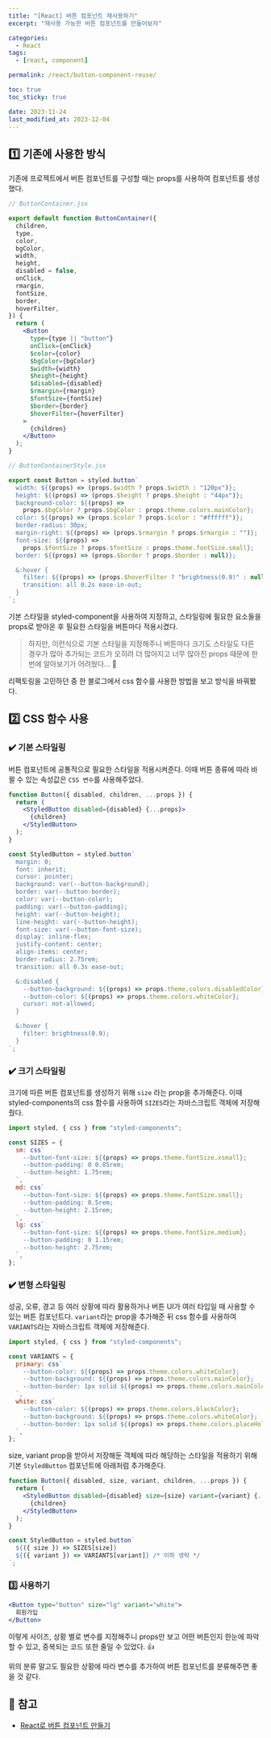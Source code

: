 ```yaml
---
title: "[React] 버튼 컴포넌트 재사용하기"
excerpt: "재사용 가능한 버튼 컴포넌트를 만들어보자"

categories:
  - React
tags:
  - [react, component]

permalink: /react/button-component-reuse/

toc: true
toc_sticky: true

date: 2023-11-24
last_modified_at: 2023-12-04
---
```


## 1️⃣ **기존에 사용한 방식**

기존에 프로젝트에서 버튼 컴포넌트를 구성할 때는 props를 사용하여 컴포넌트를 생성했다.

```jsx
// ButtonContainer.jsx

export default function ButtonContainer({
  children,
  type,
  color,
  bgColor,
  width,
  height,
  disabled = false,
  onClick,
  rmargin,
  fontSize,
  border,
  hoverFilter,
}) {
  return (
    <Button
      type={type || "button"}
      onClick={onClick}
      $color={color}
      $bgColor={bgColor}
      $width={width}
      $height={height}
      $disabled={disabled}
      $rmargin={rmargin}
      $fontSize={fontSize}
      $border={border}
      $hoverFilter={hoverFilter}
    >
      {children}
    </Button>
  );
}
```

```jsx
// ButtonContainerStyle.jsx

export const Button = styled.button`
  width: ${(props) => (props.$width ? props.$width : "120px")};
  height: ${(props) => (props.$height ? props.$height : "44px")};
  background-color: ${(props) =>
    props.$bgColor ? props.$bgColor : props.theme.colors.mainColor};
  color: ${(props) => (props.$color ? props.$color : "#ffffff")};
  border-radius: 30px;
  margin-right: ${(props) => (props.$rmargin ? props.$rmargin : "")};
  font-size: ${(props) =>
    props.$fontSize ? props.$fontSize : props.theme.fontSize.small};
  border: ${(props) => (props.$border ? props.$border : null)};

  &:hover {
    filter: ${(props) => (props.$hoverFilter ? "brightness(0.9)" : null)};
    transition: all 0.2s ease-in-out;
  }
`;
```

기본 스타일을 styled-component을 사용하여 지정하고, 스타일링에 필요한 요소들을 props로 받아온 후 필요한 스타일을 버튼마다 적용시켰다.

> 하지만, 이런식으로 기본 스타일을 지정해주니 버튼마다 크기도 스타일도 다른 경우가 많아 추가되는 코드가 오히려 더 많아지고 너무 많아진 props 때문에 한번에 알아보기가 어려웠다... 🤧

리팩토링을 고민하던 중 한 블로그에서 css 함수를 사용한 방법을 보고 방식을 바꿔봤다.

## 2️⃣ **CSS 함수 사용**

### ✔️ 기본 스타일링

버튼 컴포넌트에 공통적으로 필요한 스타일을 적용시켜준다. 이때 버튼 종류에 따라 바뀔 수 있는 속성값은 `CSS 변수`를 사용해주었다.

```jsx
function Button({ disabled, children, ...props }) {
  return (
    <StyledButton disabled={disabled} {...props}>
      {children}
    </StyledButton>
  );
}

const StyledButton = styled.button`
  margin: 0;
  font: inherit;
  cursor: pointer;
  background: var(--button-background);
  border: var(--button-border);
  color: var(--button-color);
  padding: var(--button-padding);
  height: var(--button-height);
  line-height: var(--button-height);
  font-size: var(--button-font-size);
  display: inline-flex;
  justify-content: center;
  align-items: center;
  border-radius: 2.75rem;
  transition: all 0.3s ease-out;

  &:disabled {
    --button-background: ${(props) => props.theme.colors.disabledColor};
    --button-color: ${(props) => props.theme.colors.whiteColor};
    cursor: not-allowed;
  }

  &:hover {
    filter: brightness(0.9);
  }
`;
```

### ✔️ 크기 스타일링

크기에 따른 버튼 컴포넌트를 생성하기 위해 `size` 라는 prop을 추가해준다. 이때 styled-components의 css 함수를 사용하여 `SIZES`라는 자바스크립트 객체에 저장해줬다.

```jsx
import styled, { css } from "styled-components";

const SIZES = {
  sm: css`
    --button-font-size: ${(props) => props.theme.fontSize.xsmall};
    --button-padding: 0 0.85rem;
    --button-height: 1.75rem;
  `,
  md: css`
    --button-font-size: ${(props) => props.theme.fontSize.small};
    --button-padding: 0.5rem;
    --button-height: 2.15rem;
  `,
  lg: css`
    --button-font-size: ${(props) => props.theme.fontSize.medium};
    --button-padding: 0 1.15rem;
    --button-height: 2.75rem;
  `,
};
```

### ✔️ 변형 스타일링

성공, 오류, 경고 등 여러 상황에 따라 활용하거나 버튼 UI가 여러 타입일 때 사용할 수 있는 버튼 컴포넌트다. `variant`라는 prop을 추가해준 뒤 css 함수를 사용하여 `VARIANTS`라는 자바스크립트 객체에 저장해준다.

```jsx
import styled, { css } from "styled-components";

const VARIANTS = {
  primary: css`
    --button-color: ${(props) => props.theme.colors.whiteColor};
    --button-background: ${(props) => props.theme.colors.mainColor};
    --button-border: 1px solid ${(props) => props.theme.colors.mainColor};
  `,
  white: css`
    --button-color: ${(props) => props.theme.colors.blackColor};
    --button-background: ${(props) => props.theme.colors.whiteColor};
    --button-border: 1px solid ${(props) => props.theme.colors.placeHolderColor};
  `,
};
```

size, variant prop을 받아서 저장해둔 객체에 따라 해당하는 스타일을 적용하기 위해 기본 `StyledButton` 컴포넌트에 아래처럼 추가해준다.

```jsx
function Button({ disabled, size, variant, children, ...props }) {
  return (
    <StyledButton disabled={disabled} size={size} variant={variant} {...props}>
      {children}
    </StyledButton>
  );
}

const StyledButton = styled.button`
  ${({ size }) => SIZES[size]}
  ${({ variant }) => VARIANTS[variant]} /* 이하 생략 */
`;
```

### 3️⃣ 사용하기

```jsx
<Button type="button" size="lg" variant="white">
  회원가입
</Button>
```

이렇게 사이즈, 상황 별로 변수를 지정해주니 props만 보고 어떤 버튼인지 한눈에 파악할 수 있고, 중복되는 코드 또한 줄일 수 있었다. 👍

위의 분류 말고도 필요한 상황에 따라 변수를 추가하여 버튼 컴포넌트를 분류해주면 좋을 것 같다.

## 🔗 참고

- [React로 버튼 컴포넌트 만들기](https://www.daleseo.com/react-button-component/)
